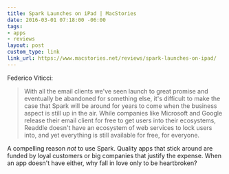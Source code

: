 ```yaml
---
title: Spark Launches on iPad | MacStories
date: 2016-03-01 07:18:00 -06:00
tags:
- apps
- reviews
layout: post
custom_type: link
link_url: https://www.macstories.net/reviews/spark-launches-on-ipad/
---
```


Federico Viticci:

>With all the email clients we've seen launch to great promise and eventually be abandoned for something else, it's difficult to make the case that Spark will be around for years to come when the business aspect is still up in the air. While companies like Microsoft and Google release their email client for free to get users into their ecosystems, Readdle doesn't have an ecosystem of web services to lock users into, and yet everything is still available for free, for everyone.

A compelling reason *not* to use Spark. Quality apps that stick around are funded by loyal customers or big companies that justify the expense. When an app doesn't have either, why fall in love only to be heartbroken?
